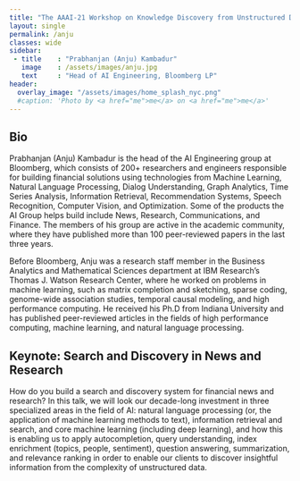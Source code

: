 ```yaml
---
title: "The AAAI-21 Workshop on Knowledge Discovery from Unstructured Data in Financial Services"
layout: single
permalink: /anju
classes: wide
sidebar:
 - title    : "Prabhanjan (Anju) Kambadur"
   image    : /assets/images/anju.jpg
   text     : "Head of AI Engineering, Bloomberg LP"
header:
  overlay_image: "/assets/images/home_splash_nyc.png"
  #caption: 'Photo by <a href="me">me</a> on <a href="me">me</a>'
---
```

<h2>Bio</h2>

Prabhanjan (Anju) Kambadur is the head of the AI Engineering group at Bloomberg, which consists of 200+ researchers and engineers responsible for building financial solutions using technologies from Machine Learning, Natural Language Processing, Dialog Understanding, Graph Analytics, Time Series Analysis, Information Retrieval, Recommendation Systems, Speech Recognition, Computer Vision, and Optimization. Some of the products the AI Group helps build include News, Research, Communications, and Finance. The members of his group are active in the academic community, where they have published more than 100 peer-reviewed papers in the last three years.

Before Bloomberg, Anju was a research staff member in the Business Analytics and Mathematical Sciences department at IBM Research’s Thomas J. Watson Research Center, where he worked on problems in machine learning, such as matrix completion and sketching, sparse coding, genome-wide association studies, temporal causal modeling, and high performance computing. He received his Ph.D from Indiana University and has published peer-reviewed articles in the fields of high performance computing, machine learning, and natural language processing.

<h2 id="keynote">Keynote: Search and Discovery in News and Research</h2>

How do you build a search and discovery system for financial news and research? In this talk, we will look our decade-long investment in three specialized areas in the field of AI: natural language processing (or, the application of machine learning methods to text), information retrieval and search, and core machine learning (including deep learning), and how this is enabling us to apply autocompletion, query understanding, index enrichment (topics, people, sentiment), question answering, summarization, and relevance ranking in order to enable our clients to discover insightful information from the complexity of unstructured data.